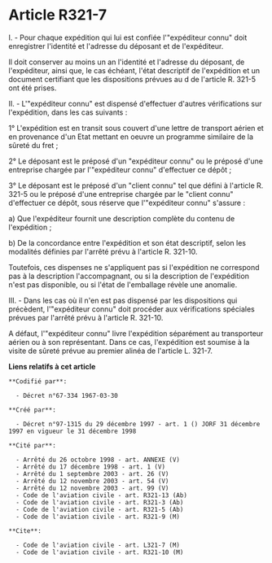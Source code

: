 # Article R321-7

I. - Pour chaque expédition qui lui est confiée l'"expéditeur connu" doit enregistrer l'identité et l'adresse du déposant et
de l'expéditeur.

Il doit conserver au moins un an l'identité et l'adresse du déposant, de l'expéditeur, ainsi que, le cas échéant, l'état
descriptif de l'expédition et un document certifiant que les dispositions prévues au d de l'article R. 321-5 ont été prises.

II. - L'"expéditeur connu" est dispensé d'effectuer d'autres vérifications sur l'expédition, dans les cas suivants :

1° L'expédition est en transit sous couvert d'une lettre de transport aérien et en provenance d'un Etat mettant en oeuvre un
programme similaire de la sûreté du fret ;

2° Le déposant est le préposé d'un "expéditeur connu" ou le préposé d'une entreprise chargée par l'"expéditeur connu"
d'effectuer ce dépôt ;

3° Le déposant est le préposé d'un "client connu" tel que défini à l'article R. 321-5 ou le préposé d'une entreprise chargée
par le "client connu" d'effectuer ce dépôt, sous réserve que l'"expéditeur connu" s'assure :

a) Que l'expéditeur fournit une description complète du contenu de l'expédition ;

b) De la concordance entre l'expédition et son état descriptif, selon les modalités définies par l'arrêté prévu à l'article
R. 321-10.

Toutefois, ces dispenses ne s'appliquent pas si l'expédition ne correspond pas à la description l'accompagnant, ou si la
description de l'expédition n'est pas disponible, ou si l'état de l'emballage révèle une anomalie.

III. - Dans les cas où il n'en est pas dispensé par les dispositions qui précèdent, l'"expéditeur connu" doit procéder aux
vérifications spéciales prévues par l'arrêté prévu à l'article R. 321-10.

A défaut, l'"expéditeur connu" livre l'expédition séparément au transporteur aérien ou à son représentant. Dans ce cas,
l'expédition est soumise à la visite de sûreté prévue au premier alinéa de l'article L. 321-7.

**Liens relatifs à cet article**

	**Codifié par**:

	  - Décret n°67-334 1967-03-30

	**Créé par**:

	  - Décret n°97-1315 du 29 décembre 1997 - art. 1 () JORF 31 décembre 1997 en vigueur le 31 décembre 1998

	**Cité par**:

	  - Arrêté du 26 octobre 1998 - art. ANNEXE (V)
	  - Arrêté du 17 décembre 1998 - art. 1 (V)
	  - Arrêté du 1 septembre 2003 - art. 26 (V)
	  - Arrêté du 12 novembre 2003 - art. 54 (V)
	  - Arrêté du 12 novembre 2003 - art. 99 (V)
	  - Code de l'aviation civile - art. R321-13 (Ab)
	  - Code de l'aviation civile - art. R321-3 (Ab)
	  - Code de l'aviation civile - art. R321-5 (Ab)
	  - Code de l'aviation civile - art. R321-9 (M)

	**Cite**:

	  - Code de l'aviation civile - art. L321-7 (M)
	  - Code de l'aviation civile - art. R321-10 (M)
